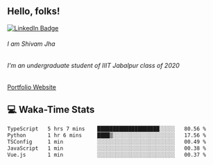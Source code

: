 
## Hello, folks!

[![LinkedIn Badge](https://img.shields.io/badge/LinkedIn-Profile-informational?style=flat&logo=linkedin&logoColor=white&color=0D76A8)](https://www.linkedin.com/in/shivam-jha-bb44a4200/)

###### I am Shivam Jha
###### I'm an undergraduate student of IIIT Jabalpur class of 2020

<a href="https://shivamjhaa.github.io/ShivamJha/" target="blank">Portfolio Website</a>

## 💻 Waka-Time Stats
<!--START_SECTION:waka-->

```txt
TypeScript   5 hrs 7 mins    ████████████████████░░░░░   80.56 %
Python       1 hr 6 mins     ████▒░░░░░░░░░░░░░░░░░░░░   17.56 %
TSConfig     1 min           ░░░░░░░░░░░░░░░░░░░░░░░░░   00.49 %
JavaScript   1 min           ░░░░░░░░░░░░░░░░░░░░░░░░░   00.38 %
Vue.js       1 min           ░░░░░░░░░░░░░░░░░░░░░░░░░   00.37 %
```

<!--END_SECTION:waka-->


<br>


<!---
ShivamJhaa/ShivamJhaa is a ✨ special ✨ repository because its `README.md` (this file) appears on your GitHub profile.
You can click the Preview link to take a look at your changes.
--->
